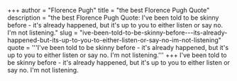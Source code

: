 +++
author = "Florence Pugh"
title = "the best Florence Pugh Quote"
description = "the best Florence Pugh Quote: I've been told to be skinny before - it's already happened, but it's up to you to either listen or say no. I'm not listening."
slug = "ive-been-told-to-be-skinny-before---its-already-happened-but-its-up-to-you-to-either-listen-or-say-no-im-not-listening"
quote = '''I've been told to be skinny before - it's already happened, but it's up to you to either listen or say no. I'm not listening.'''
+++
I've been told to be skinny before - it's already happened, but it's up to you to either listen or say no. I'm not listening.
